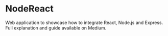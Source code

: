 # NodeReact
Web application to showcase how to integrate React, Node.js and Express.
Full explanation and guide available on Medium.
